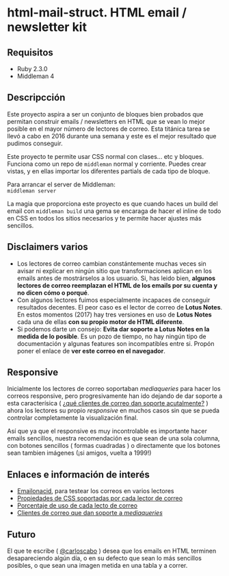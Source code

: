 html-mail-struct. HTML email / newsletter kit
=============================================

## Requisitos

- Ruby 2.3.0
- Middleman 4

## Descripcción

Este proyecto aspira a ser un conjunto de bloques bien probados que permitan construir emails / newsletters en HTML que se vean lo mejor posible en el mayor número de lectores de correo. Esta titánica tarea se llevó a cabo en 2016 durante una semana y este es el mejor resultado que pudimos conseguir.

Este proyecto te permite usar CSS normal con clases... etc y bloques. Funciona como un repo de `middleman` normal y corriente. Puedes crear vistas, y en ellas importar los diferentes partials de cada tipo de bloque.

Para arrancar el server de Middleman:  
`middleman server`

La magia que proporciona este proyecto es que cuando haces un build del email con `middleman build` una gema se encaraga de hacer el inline de todo en CSS en todos los sitios necesarios y te permite hacer ajustes más sencillos.

## Disclaimers varios

- Los lectores de correo cambian constántemente muchas veces sin avisar ni explicar en ningún sitio que transformaciones aplican en los emails antes de mostrárselos a los usuario. Si, has leido bien, **algunos lectores de correo reemplazan el HTML de los emails por su cuenta y no dicen cómo o porqué**.
- Con algunos lectores fuimos especialmente incapaces de conseguir resultados decentes. El peor caso es el lector de correo de **Lotus Notes**. En estos momentos (2017) hay tres versiones en uso de **Lotus Notes** cada una de ellas **con su propio motor de HTML diferente**.
- Si podemos darte un consejo: **Evita dar soporte a Lotus Notes en la medida de lo posible**. Es un pozo de tiempo, no hay ningún tipo de documentación y algunas features son incompatibles entre si. Propón poner el enlace de __ver este correo en el navegador__.

## Responsive

Inicialmente los lectores de correo soportaban _mediaqueries_ para hacer los correos responsive, pero progresivamente han ido dejando de dar soporte a esta caracterísica ( [¿qué clientes de correo dan soporte acutalmente?](https://litmus.com/help/email-clients/media-query-support/) ) ahora los lectores su propio _responsive_ en muchos casos sin que se pueda controlar completamente la visualización final.

Así que ya que el responsive es muy incontrolable es importante hacer emails sencillos, nuestra recomendación es que sean de una sola columna, con botones sencillos ( formas cuadradas ) o directamente que los botones sean tambien imágenes (¡si amigos, vuelta a 1999!)

## Enlaces e información de interés

- [Emailonacid](https://www.emailonacid.com/), para testear los correos en varios lectores
- [Propiedades de CSS soportadas por cada lector de correo](https://www.campaignmonitor.com/css/color-background/background-attachment/)
- [Porcentaje de uso de cada lecto de correo](https://emailclientmarketshare.com/)
- [Clientes de correo que dan soporte a _mediaqueries_](https://litmus.com/help/email-clients/media-query-support/)

## Futuro

El que te escribe ( [@carloscabo](https://github.com/carloscabo) ) desea que los emails en HTML terminen desapareciendo algún día, o en su defecto que sean lo más sencillos posibles, o que sean una imagen metida en una tabla y a correr.